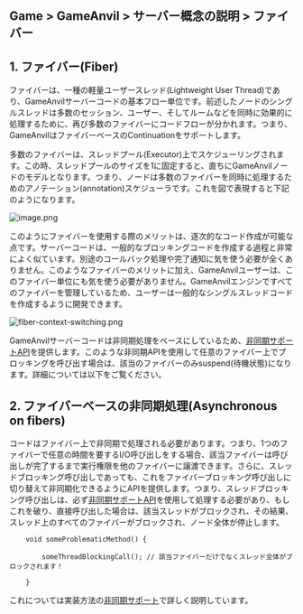 ## Game > GameAnvil > サーバー概念の説明 > ファイバー



## 1. ファイバー(Fiber)

ファイバーは、一種の軽量ユーザースレッド(Lightweight User Thread)であり、GameAnvilサーバーコードの基本フロー単位です。前述したノードのシングルスレッドは多数のセッション、ユーザー、そしてルームなどを同時に効果的に処理するために、再び多数のファイバーにコードフローが分かれます。つまり、GameAnvilはファイバーベースのContinuationをサポートします。

多数のファイバーは、スレッドプール(Executor)上でスケジューリングされます。この時、スレッドプールのサイズを1に固定すると、直ちにGameAnvilノードのモデルとなります。つまり、ノードは多数のファイバーを同時に処理するためのアノテーション(annotation)スケジューラです。これを図で表現すると下記のようになります。

![image.png](https://static.toastoven.net/prod_gameanvil/images/FiberConcept.png)

このようにファイバーを使用する際のメリットは、逐次的なコード作成が可能な点です。サーバーコードは、一般的なブロッキングコードを作成する過程と非常によく似ています。別途のコールバック処理や完了通知に気を使う必要が全くありません。このようなファイバーのメリットに加え、GameAnvilユーザーは、このファイバー単位にも気を使う必要がありません。GameAnvilエンジンですべてのファイバーを管理しているため、ユーザーは一般的なシングルスレッドコードを作成するように開発できます。

![fiber-context-switching.png](https://static.toastoven.net/prod_gameanvil/images/fiber-context-switching.png)

GameAnvilサーバーコードは非同期処理をベースにしているため、[非同期サポートAPI](../server-impl/server-impl-10-async)を提供します。このような非同期APIを使用して任意のファイバー上でブロッキングを呼び出す場合は、該当のファイバーのみsuspend(待機状態)になります。詳細については以下をご覧ください。



## 2. ファイバーベースの非同期処理(Asynchronous on fibers)

コードはファイバー上で非同期で処理される必要があります。つまり、1つのファイバーで任意の時間を要するI/O呼び出しをする場合、該当ファイバーは呼び出しが完了するまで実行権限を他のファイバーに譲渡できます。さらに、スレッドブロッキング呼び出しであっても、これをファイバーブロッキング呼び出しに切り替えて非同期化できるようにAPIを提供します。つまり、スレッドブロッキング呼び出しは、必ず[非同期サポートAPI](../server-impl/server-impl-10-async)を使用して処理する必要があり、もしこれを破り、直接呼び出した場合は、該当スレッドがブロックされ、その結果、スレッド上のすべてのファイバーがブロックされ、ノード全体が停止します。

```
    void someProblematicMethod() {

        someThreadBlockingCall(); // 該当ファイバーだけでなくスレッド全体がブロックされます！

    }
```

これについては実装方法の[非同期サポート](../server-impl/server-impl-10-async)で詳しく説明しています。

